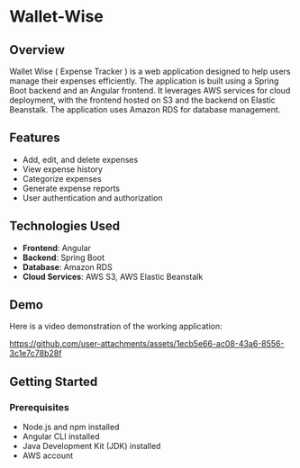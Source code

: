 # Wallet-Wise

## Overview
Wallet Wise ( Expense Tracker ) is a web application designed to help users manage their expenses efficiently. The application is built using a Spring Boot backend and an Angular frontend. It leverages AWS services for cloud deployment, with the frontend hosted on S3 and the backend on Elastic Beanstalk. The application uses Amazon RDS for database management.

## Features
- Add, edit, and delete expenses
- View expense history
- Categorize expenses
- Generate expense reports
- User authentication and authorization

## Technologies Used
- **Frontend**: Angular
- **Backend**: Spring Boot
- **Database**: Amazon RDS
- **Cloud Services**: AWS S3, AWS Elastic Beanstalk

## Demo
Here is a video demonstration of the working application:

https://github.com/user-attachments/assets/1ecb5e66-ac08-43a6-8556-3c1e7c78b28f

## Getting Started

### Prerequisites
- Node.js and npm installed
- Angular CLI installed
- Java Development Kit (JDK) installed
- AWS account


